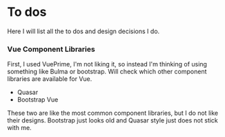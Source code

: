 # To dos

Here I will list all the to dos and design decisions I do.


### Vue Component Libraries

First, I used VuePrime, I'm not liking it, so instead I'm thinking of using something like Bulma or bootstrap. Will check which other 
component libraries are available for Vue.

- Quasar 
- Bootstrap Vue 

These two are like the most common component libraries, but I do not like their designs. Bootstrap just looks old and Quasar style just does not stick with me.
